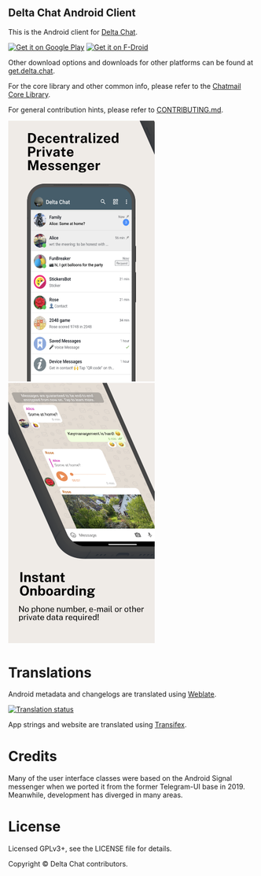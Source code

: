 ## Delta Chat Android Client

This is the Android client for [Delta Chat](https://delta.chat/).

[<img src="https://delta.chat/assets/badges/get-it-on-gplay.png" alt="Get it on Google Play" height="48">](https://play.google.com/store/apps/details?id=chat.delta)
[<img src="https://delta.chat/assets/badges/get-it-on-fdroid.png" alt="Get it on F-Droid" height="48">](https://f-droid.org/app/com.b44t.messenger)

Other download options and downloads for other platforms can be
found at [get.delta.chat](https://get.delta.chat).

For the core library and other common info, please refer to the
[Chatmail Core Library](https://github.com/chatmail/core).

For general contribution hints, please refer to [CONTRIBUTING.md](./CONTRIBUTING.md).

<img alt="Screenshot Chat List" src="fastlane/metadata/android/en-US/images/phoneScreenshots/1.png" width="298" /> <img alt="Screenshot Chat View" src="fastlane/metadata/android/en-US/images/phoneScreenshots/2.png" width="298" />


# Translations

Android metadata and changelogs are translated using [Weblate](https://hosted.weblate.org/projects/deltachat/android-metadata/).

<a href="https://hosted.weblate.org/engage/deltachat/">
<img src="https://hosted.weblate.org/widget/deltachat/android-metadata/svg-badge.svg" alt="Translation status" />
</a>

App strings and website are translated using [Transifex](https://app.transifex.com/delta-chat/).

# Credits

Many of the user interface classes were based on the Android Signal messenger when we ported it from the former Telegram-UI base in 2019. 
Meanwhile, development has diverged in many areas. 


# License

Licensed GPLv3+, see the LICENSE file for details.

Copyright © Delta Chat contributors.
